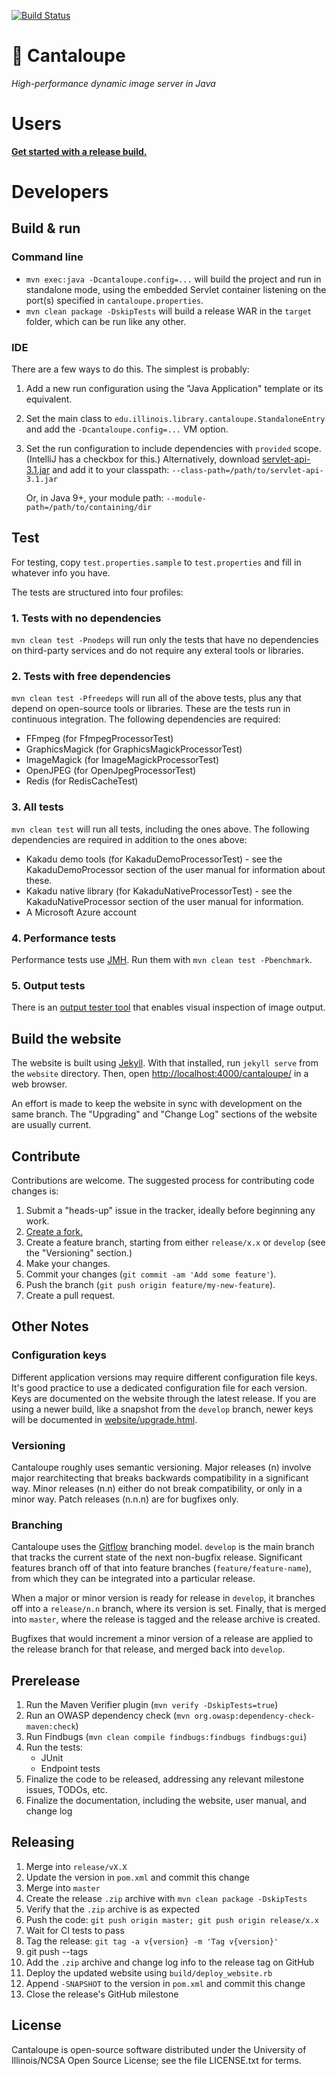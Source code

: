 [![Build Status](https://travis-ci.org/medusa-project/cantaloupe.svg?branch=develop)](https://travis-ci.org/medusa-project/cantaloupe)

# 🍈 Cantaloupe

*High-performance dynamic image server in Java*

# Users

**[Get started with a release build.](https://github.com/medusa-project/cantaloupe/releases)**

# Developers

## Build & run

### Command line

* `mvn exec:java -Dcantaloupe.config=...` will build the project and run in
  standalone mode, using the embedded Servlet container listening on the
  port(s) specified in `cantaloupe.properties`.
* `mvn clean package -DskipTests` will build a release WAR in the `target`
  folder, which can be run like any other.

### IDE

There are a few ways to do this. The simplest is probably:

1. Add a new run configuration using the "Java Application" template or its
   equivalent.
2. Set the main class to `edu.illinois.library.cantaloupe.StandaloneEntry` and
   add the `-Dcantaloupe.config=...` VM option.
3. Set the run configuration to include dependencies with `provided` scope.
   (IntelliJ has a checkbox for this.) Alternatively, download
   [servlet-api-3.1.jar](http://central.maven.org/maven2/javax/servlet/javax.servlet-api/3.1.0/javax.servlet-api-3.1.0.jar)
   and add it to your classpath: `--class-path=/path/to/servlet-api-3.1.jar`

   Or, in Java 9+, your module path: `--module-path=/path/to/containing/dir`

## Test

For testing, copy `test.properties.sample` to `test.properties` and fill in
whatever info you have.

The tests are structured into four profiles:

### 1. Tests with no dependencies

`mvn clean test -Pnodeps` will run only the tests that have no dependencies
on third-party services and do not require any exteral tools or libraries.

### 2. Tests with free dependencies

`mvn clean test -Pfreedeps` will run all of the above tests, plus any that
depend on open-source tools or libraries. These are the tests run in
continuous integration. The following dependencies are required:

* FFmpeg (for FfmpegProcessorTest)
* GraphicsMagick (for GraphicsMagickProcessorTest)
* ImageMagick (for ImageMagickProcessorTest)
* OpenJPEG (for OpenJpegProcessorTest)
* Redis (for RedisCacheTest)

### 3. All tests

`mvn clean test` will run all tests, including the ones above. The following
dependencies are required in addition to the ones above:

* Kakadu demo tools (for KakaduDemoProcessorTest) - see the KakaduDemoProcessor
  section of the user manual for information about these.
* Kakadu native library (for KakaduNativeProcessorTest) - see the
  KakaduNativeProcessor section of the user manual for information.
* A Microsoft Azure account

### 4. Performance tests

Performance tests use [JMH](http://openjdk.java.net/projects/code-tools/jmh/).
Run them with `mvn clean test -Pbenchmark`.

### 5. Output tests

There is an [output tester tool](https://gitlab.com/cantaloupe/iiif-endpoint-output-test)
that enables visual inspection of image output.

## Build the website

The website is built using [Jekyll](http://jekyllrb.com/). With that installed,
run `jekyll serve` from the `website` directory. Then, open
[http://localhost:4000/cantaloupe/](http://localhost:4000/cantaloupe/) in a
web browser.

An effort is made to keep the website in sync with development on the same
branch. The "Upgrading" and "Change Log" sections of the website are usually
current.

## Contribute

Contributions are welcome. The suggested process for contributing code changes
is:

1. Submit a "heads-up" issue in the tracker, ideally before beginning any
   work.
2. [Create a fork.](https://github.com/medusa-project/cantaloupe/fork)
3. Create a feature branch, starting from either `release/x.x` or `develop`
   (see the "Versioning" section.)
4. Make your changes.
5. Commit your changes (`git commit -am 'Add some feature'`).
6. Push the branch (`git push origin feature/my-new-feature`).
7. Create a pull request.

## Other Notes

### Configuration keys

Different application versions may require different configuration file keys.
It's good practice to use a dedicated configuration file for each version.
Keys are documented on the website through the latest release. If you are
using a newer build, like a snapshot from the `develop` branch, newer keys will
be documented in
[website/upgrade.html](https://github.com/medusa-project/cantaloupe/blob/develop/website/upgrade.html).

### Versioning

Cantaloupe roughly uses semantic versioning. Major releases (n) involve major
rearchitecting that breaks backwards compatibility in a significant way. Minor
releases (n.n) either do not break compatibility, or only in a minor way.
Patch releases (n.n.n) are for bugfixes only.

### Branching

Cantaloupe uses the
[Gitflow](https://www.atlassian.com/git/tutorials/comparing-workflows#gitflow-workflow)
branching model. `develop` is the main branch that tracks the current state of
the next non-bugfix release. Significant features branch off of that into
feature branches (`feature/feature-name`), from which they can be integrated
into a particular release.

When a major or minor version is ready for release in `develop`, it branches
off into a `release/n.n` branch, where its version is set. Finally, that is
merged into `master`, where the release is tagged and the release archive is
created.

Bugfixes that would increment a minor version of a release are applied to the
release branch for that release, and merged back into `develop`.

## Prerelease

1. Run the Maven Verifier plugin (`mvn verify -DskipTests=true`)
2. Run an OWASP dependency check (`mvn org.owasp:dependency-check-maven:check`)
3. Run Findbugs (`mvn clean compile findbugs:findbugs findbugs:gui`)
4. Run the tests:
   * JUnit
   * Endpoint tests
5. Finalize the code to be released, addressing any relevant milestone issues,
   TODOs, etc.
6. Finalize the documentation, including the website, user manual, and change
   log

## Releasing

1. Merge into `release/vX.X`
2. Update the version in `pom.xml` and commit this change
3. Merge into `master`
4. Create the release `.zip` archive with `mvn clean package -DskipTests`
5. Verify that the `.zip` archive is as expected
6. Push the code: `git push origin master; git push origin release/x.x`
7. Wait for CI tests to pass
8. Tag the release: `git tag -a v{version} -m 'Tag v{version}'`
9. git push --tags
10. Add the `.zip` archive and change log info to the release tag on GitHub
11. Deploy the updated website using `build/deploy_website.rb`
12. Append `-SNAPSHOT` to the version in `pom.xml` and commit this change
13. Close the release's GitHub milestone

## License

Cantaloupe is open-source software distributed under the University of
Illinois/NCSA Open Source License; see the file LICENSE.txt for terms.
